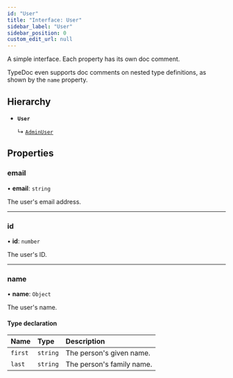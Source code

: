 ```yaml
---
id: "User"
title: "Interface: User"
sidebar_label: "User"
sidebar_position: 0
custom_edit_url: null
---
```


A simple interface. Each property has its own doc comment.

TypeDoc even supports doc comments on nested type definitions, as shown by the `name` property.

## Hierarchy

- **`User`**

  ↳ [`AdminUser`](AdminUser.md)

## Properties

### email

• **email**: `string`

The user's email address.

___

### id

• **id**: `number`

The user's ID.

___

### name

• **name**: `Object`

The user's name.

#### Type declaration

| Name | Type | Description |
| :------ | :------ | :------ |
| `first` | `string` | The person's given name. |
| `last` | `string` | The person's family name. |

